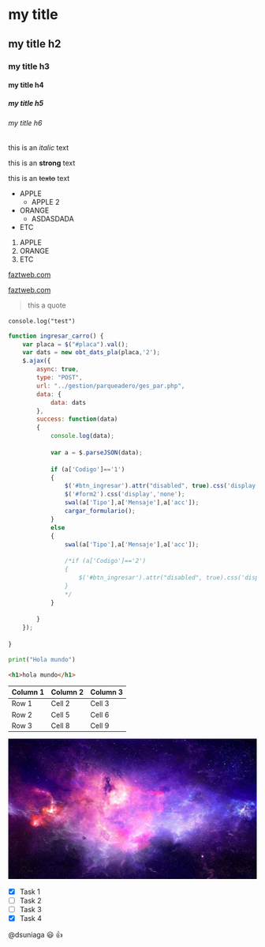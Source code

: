 <!-- HEADING -->

# my title

## my title h2

### my title h3

#### my title h4

##### my title h5

###### my title h6

<!-- Italic -->

this is an *italic* text

<!-- Strong -->

this is an **strong** text

<!-- strikethrogh -->

this is an ~~texto~~ text 

<!-- UL -->

* APPLE
    * APPLE 2
* ORANGE
    *   ASDASDADA
* ETC

1. APPLE
2. ORANGE
3. ETC

<!-- ENLACE -->

[faztweb.com](https://www.faztweb.com)

[faztweb.com](https://www.faztweb.com "Custom title")

<!-- CITAS -->

> this a quote

<!-- HR -->
` console.log("test") `

```javascript
function ingresar_carro() {
    var placa = $("#placa").val();
    var dats = new obt_dats_pla(placa,'2');
    $.ajax({
        async: true,
        type: "POST",
        url: "../gestion/parqueadero/ges_par.php",
        data: {
            data: dats
        },
        success: function(data) 
        {
            console.log(data);
            
            var a = $.parseJSON(data);

            if (a['Codigo']=='1') 
            {
                $('#btn_ingresar').attr("disabled", true).css('display','none');
                $('#form2').css('display','none');
                swal(a['Tipo'],a['Mensaje'],a['acc']);
                cargar_formulario();
            }
            else
            {
                swal(a['Tipo'],a['Mensaje'],a['acc']);
                
                /*if (a['Codigo']=='2') 
                {
                    $('#btn_ingresar').attr("disabled", true).css('display','none');
                }
                */
            }

        }
    });

}


```

```python
print("Hola mundo")
```

```html
<h1>hola mundo</h1>
```

<!-- TABLA -->

| Column 1 | Column 2 | Column 3 |
|----------|----------|----------|
| Row 1    | Cell 2   | Cell 3   |
| Row 2    | Cell 5   | Cell 6   |
| Row 3    | Cell 8   | Cell 9   |


<!-- IMAGEN -->
![Descripción de la imagen](31112.jpg "Leyenda")

<!-- GITHUB MARKDOWN-->

* [X] Task 1
* [ ] Task 2
* [ ] Task 3
* [X] Task 4

@dsuniaga :smiley: :+1: